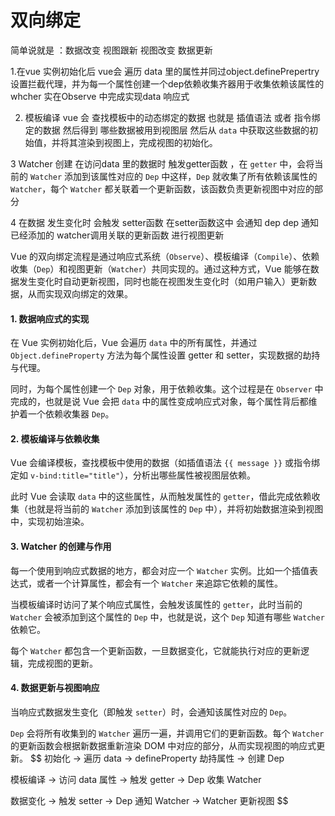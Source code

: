 # 双向绑定

简单说就是 ：数据改变 视图跟新 视图改变 数据更新

1.在vue 实例初始化后 vue会 遍历 data 里的属性并同过object.definePrepertry  设置拦截代理，并为每一个属性创建一个dep依赖收集齐器用于收集依赖该属性的whcher 实在Observe 中完成实现data 响应式

2. 模板编译 vue 会 查找模板中的动态绑定的数据 也就是 插值语法 或者 指令绑定的数据  然后得到 哪些数据被用到视图层 然后从 `data` 中获取这些数据的初始值，并将其渲染到视图上，完成视图的初始化。

    

3 Watcher 创建   在访问data 里的数据时 触发getter函数 ，在 `getter` 中，会将当前的 `Watcher` 添加到该属性对应的 `Dep` 中这样，`Dep` 就收集了所有依赖该属性的 `Watcher`，每个 `Watcher` 都关联着一个更新函数，该函数负责更新视图中对应的部分

4  在数据 发生变化时 会触发 setter函数 在setter函数这中 会通知 dep dep 通知 已经添加的 watcher调用关联的更新函数 进行视图更新

Vue 的双向绑定流程是通过响应式系统（`Observe`）、模板编译（`Compile`）、依赖收集（`Dep`）和视图更新（`Watcher`）共同实现的。通过这种方式，Vue 能够在数据发生变化时自动更新视图，同时也能在视图发生变化时（如用户输入）更新数据，从而实现双向绑定的效果。

#### 1. 数据响应式的实现

在 Vue 实例初始化后，Vue 会遍历 `data` 中的所有属性，并通过 `Object.defineProperty` 方法为每个属性设置 getter 和 setter，实现数据的劫持与代理。

同时，为每个属性创建一个 `Dep` 对象，用于依赖收集。这个过程是在 `Observer` 中完成的，也就是说 Vue 会把 `data` 中的属性变成响应式对象，每个属性背后都维护着一个依赖收集器 `Dep`。

#### 2. 模板编译与依赖收集

Vue 会编译模板，查找模板中使用的数据（如插值语法 `{{ message }}` 或指令绑定如 `v-bind:title="title"`），分析出哪些属性被视图层依赖。

此时 Vue 会读取 `data` 中的这些属性，从而触发属性的 `getter`，借此完成依赖收集（也就是将当前的 `Watcher` 添加到该属性的 `Dep` 中），并将初始数据渲染到视图中，实现初始渲染。

#### 3. Watcher 的创建与作用

每一个使用到响应式数据的地方，都会对应一个 `Watcher` 实例。比如一个插值表达式，或者一个计算属性，都会有一个 `Watcher` 来追踪它依赖的属性。

当模板编译时访问了某个响应式属性，会触发该属性的 `getter`，此时当前的 `Watcher` 会被添加到这个属性的 `Dep` 中，也就是说，这个 `Dep` 知道有哪些 `Watcher` 依赖它。

每个 `Watcher` 都包含一个更新函数，一旦数据变化，它就能执行对应的更新逻辑，完成视图的更新。

#### 4. 数据更新与视图响应

当响应式数据发生变化（即触发 `setter`）时，会通知该属性对应的 `Dep`。

`Dep` 会将所有收集到的 `Watcher` 遍历一遍，并调用它们的更新函数。每个 `Watcher` 的更新函数会根据新数据重新渲染 DOM 中对应的部分，从而实现视图的响应式更新。
$$
初始化 -> 遍历 data -> defineProperty 劫持属性 -> 创建 Dep

模板编译 -> 访问 data 属性 -> 触发 getter -> Dep 收集 Watcher

数据变化 -> 触发 setter -> Dep 通知 Watcher -> Watcher 更新视图
$$


